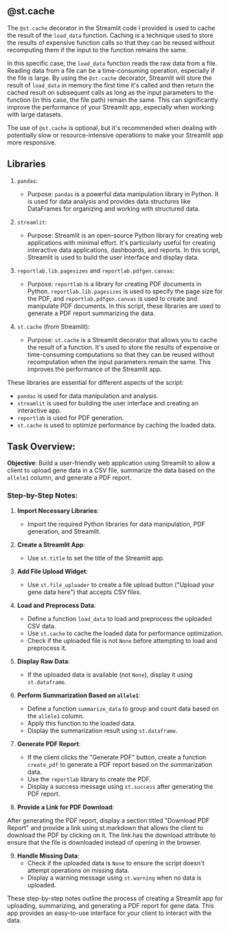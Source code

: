 ## @st.cache 

The `@st.cache` decorator in the Streamlit code I provided is used to cache the result of the `load_data` function. Caching is a technique used to store the results of expensive function calls so that they can be reused without recomputing them if the input to the function remains the same. 

In this specific case, the `load_data` function reads the raw data from a file. Reading data from a file can be a time-consuming operation, especially if the file is large. By using the `@st.cache` decorator, Streamlit will store the result of `load_data` in memory the first time it's called and then return the cached result on subsequent calls as long as the input parameters to the function (in this case, the file path) remain the same. This can significantly improve the performance of your Streamlit app, especially when working with large datasets.

The use of `@st.cache` is optional, but it's recommended when dealing with potentially slow or resource-intensive operations to make your Streamlit app more responsive.






## Libraries
1. `pandas`:
   - Purpose: `pandas` is a powerful data manipulation library in Python. It is used for data analysis and provides data structures like DataFrames for organizing and working with structured data.

2. `streamlit`:
   - Purpose: Streamlit is an open-source Python library for creating web applications with minimal effort. It's particularly useful for creating interactive data applications, dashboards, and reports. In this script, Streamlit is used to build the user interface and display data.

3. `reportlab.lib.pagesizes` and `reportlab.pdfgen.canvas`:
   - Purpose: `reportlab` is a library for creating PDF documents in Python. `reportlab.lib.pagesizes` is used to specify the page size for the PDF, and `reportlab.pdfgen.canvas` is used to create and manipulate PDF documents. In this script, these libraries are used to generate a PDF report summarizing the data.

4. `st.cache` (from Streamlit):
   - Purpose: `st.cache` is a Streamlit decorator that allows you to cache the result of a function. It's used to store the results of expensive or time-consuming computations so that they can be reused without recomputation when the input parameters remain the same. This improves the performance of the Streamlit app.

These libraries are essential for different aspects of the script:

- `pandas` is used for data manipulation and analysis.
- `streamlit` is used for building the user interface and creating an interactive app.
- `reportlab` is used for PDF generation.
- `st.cache` is used to optimize performance by caching the loaded data.







## Task Overview:

**Objective**: Build a user-friendly web application using Streamlit to allow a client to upload gene data in a CSV file, summarize the data based on the `allele1` column, and generate a PDF report.

### Step-by-Step Notes:

1. **Import Necessary Libraries**:
   - Import the required Python libraries for data manipulation, PDF generation, and Streamlit.

2. **Create a Streamlit App**:
   - Use `st.title` to set the title of the Streamlit app.

3. **Add File Upload Widget**:
   - Use `st.file_uploader` to create a file upload button ("Upload your gene data here") that accepts CSV files.

4. **Load and Preprocess Data**:
   - Define a function `load_data` to load and preprocess the uploaded CSV data.
   - Use `st.cache` to cache the loaded data for performance optimization.
   - Check if the uploaded file is not `None` before attempting to load and preprocess it.

5. **Display Raw Data**:
   - If the uploaded data is available (not `None`), display it using `st.dataframe`.

6. **Perform Summarization Based on `allele1`**:
   - Define a function `summarize_data` to group and count data based on the `allele1` column.
   - Apply this function to the loaded data.
   - Display the summarization result using `st.dataframe`.

7. **Generate PDF Report**:
   - If the client clicks the "Generate PDF" button, create a function `create_pdf` to generate a PDF report based on the summarization data.
   - Use the `reportlab` library to create the PDF.
   - Display a success message using `st.success` after generating the PDF report.

8. **Provide a Link for PDF Download**:

After generating the PDF report, display a section titled "Download PDF Report" and provide a link using st.markdown that allows the client to download the PDF by clicking on it. The link has the download attribute to ensure that the file is downloaded instead of opening in the browser.

9. **Handle Missing Data**:
   - Check if the uploaded data is `None` to ensure the script doesn't attempt operations on missing data.
   - Display a warning message using `st.warning` when no data is uploaded.

These step-by-step notes outline the process of creating a Streamlit app for uploading, summarizing, and generating a PDF report for gene data. This app provides an easy-to-use interface for your client to interact with the data.


